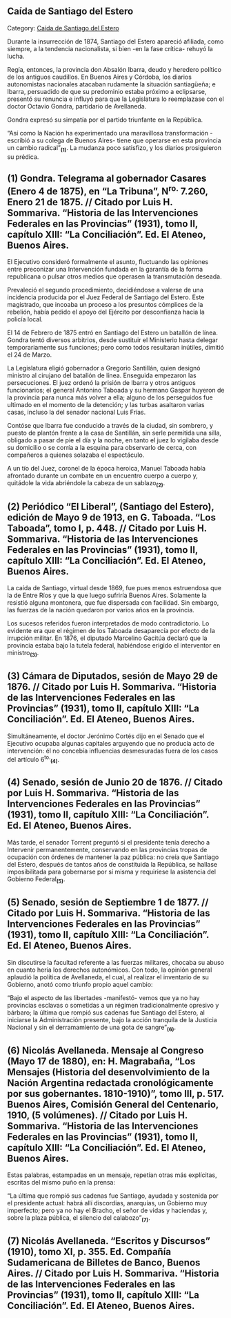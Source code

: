 ## Caída de Santiago del Estero

Category: [Caída de Santiago del Estero](http://descubrircorrientes.com.ar/2012/index.php/4682-corrientes-en-la-familia-argentina-1870-a-la-actualidad/tiempos-de-guerra-civil-1877-1880/nicolas-avellaneda-4to-presidente-de-la-nacion/caida-de-santiago-del-estero)

Durante la insurrección de 1874, Santiago del Estero apareció afiliada, como siempre, a la tendencia nacionalista, si bien -en la fase crítica- rehuyó la lucha.

Regía, entonces, la provincia don Absalón Ibarra, deudo y heredero político de los antiguos caudillos. En Buenos Aires y Córdoba, los diarios autonomistas nacionales atacaban rudamente la situación santiagüeña; e Ibarra, persuadido de que su predominio estaba próximo a eclipsarse, presentó su renuncia e influyó para que la Legislatura lo reemplazase con el doctor Octavio Gondra, partidario de Avellaneda.

Gondra expresó su simpatía por el partido triunfante en la República.

“Así como la Nación ha experimentado una maravillosa transformación -escribió a su colega de Buenos Aires- tiene que operarse en esta provincia un cambio radical”<sub><strong>(1)</strong></sub>. La mudanza poco satisfizo, y los diarios prosiguieron su prédica.

## **(1) Gondra. Telegrama al gobernador Casares (Enero 4 de 1875), en “La Tribuna”, N<sup>ro.</sup> 7.260, Enero 21 de 1875. // Citado por Luis H. Sommariva. “Historia de las Intervenciones Federales en las Provincias” (1931), tomo II, capítulo XIII: “La Conciliación”. Ed. El Ateneo, Buenos Aires.**

El Ejecutivo consideró formalmente el asunto, fluctuando las opiniones entre preconizar una Intervención fundada en la garantía de la forma republicana o pulsar otros medios que operasen la transmutación deseada.

Prevaleció el segundo procedimiento, decidiéndose a valerse de una incidencia producida por el Juez Federal de Santiago del Estero. Este magistrado, que incoaba un proceso a los presuntos cómplices de la rebelión, había pedido el apoyo del Ejército por desconfianza hacia la policía local.

El 14 de Febrero de 1875 entró en Santiago del Estero un batallón de línea. Gondra tentó diversos arbitrios, desde sustituir el Ministerio hasta delegar temporariamente sus funciones; pero como todos resultaran inútiles, dimitió el 24 de Marzo.

La Legislatura eligió gobernador a Gregorio Santillán, quien designó ministro al cirujano del batallón de línea. Enseguida empezaron las persecuciones. El juez ordenó la prisión de Ibarra y otros antiguos funcionarios; el general Antonino Taboada y su hermano Gaspar huyeron de la provincia para nunca más volver a ella; alguno de los perseguidos fue ultimado en el momento de la detención; y las turbas asaltaron varias casas, incluso la del senador nacional Luis Frías.

Contóse que Ibarra fue conducido a través de la ciudad, sin sombrero, y puesto de plantón frente a la casa de Santillán, sin serle permitida una silla, obligado a pasar de pie el día y la noche, en tanto el juez lo vigilaba desde su domicilio o se corría a la esquina para observarlo de cerca, con compañeros a quienes solazaba el espectáculo.

A un tío del Juez, coronel de la época heroica, Manuel Taboada había afrontado durante un combate en un encuentro cuerpo a cuerpo y, quitádole la vida abriéndole la cabeza de un sablazo<sub><strong>(2)</strong></sub>.

## **(2) Periódico “El Liberal”, (Santiago del Estero), edición de Mayo 9 de 1913, en G. Taboada. “Los Taboada”, tomo I, p. 448. // Citado por Luis H. Sommariva. “Historia de las Intervenciones Federales en las Provincias” (1931), tomo II, capítulo XIII: “La Conciliación”. Ed. El Ateneo, Buenos Aires.**

La caída de Santiago, virtual desde 1869, fue pues menos estruendosa que la de Entre Ríos y que la que luego sufriría Buenos Aires. Solamente la resistió alguna montonera, que fue dispersada con facilidad. Sin embargo, las fuerzas de la nación quedaron por varios años en la provincia.

Los sucesos referidos fueron interpretados de modo contradictorio. Lo evidente era que el régimen de los Taboada desaparecía por efecto de la irrupción militar. En 1876, el diputado Marcelino Gacitúa declaró que la provincia estaba bajo la tutela federal, habiéndose erigido el interventor en ministro<sub><strong>(3)</strong></sub>.

## **(3) Cámara de Diputados, sesión de Mayo 29 de 1876. // Citado por Luis H. Sommariva. “Historia de las Intervenciones Federales en las Provincias” (1931), tomo II, capítulo XIII: “La Conciliación”. Ed. El Ateneo, Buenos Aires.**

Simultáneamente, el doctor Jerónimo Cortés dijo en el Senado que el Ejecutivo ocupaba algunas capitales arguyendo que no producía acto de intervención: él no concebía influencias desmesuradas fuera de los casos del artículo 6<sup>to.</sup><sub><strong>(4)</strong></sub>.

## **(4) Senado, sesión de Junio 20 de 1876. // Citado por Luis H. Sommariva. “Historia de las Intervenciones Federales en las Provincias” (1931), tomo II, capítulo XIII: “La Conciliación”. Ed. El Ateneo, Buenos Aires.**

Más tarde, el senador Torrent preguntó si el presidente tenía derecho a Intervenir permanentemente, conservando en las provincias tropas de ocupación con órdenes de mantener la paz pública: no creía que Santiago del Estero, después de tantos años de constituida la República, se hallase imposibilitada para gobernarse por sí misma y requiriese la asistencia del Gobierno Federal<sub><strong>(5)</strong></sub>.

## **(5) Senado, sesión de Septiembre 1 de 1877. // Citado por Luis H. Sommariva. “Historia de las Intervenciones Federales en las Provincias” (1931), tomo II, capítulo XIII: “La Conciliación”. Ed. El Ateneo, Buenos Aires.**

Sin discutirse la facultad referente a las fuerzas militares, chocaba su abuso en cuanto hería los derechos autonómicos. Con todo, la opinión general aplaudió la política de Avellaneda, el cual, al realizar el inventario de su Gobierno, anotó como triunfo propio aquel cambio:

“Bajo el aspecto de las libertades -manifestó- vemos que ya no hay provincias esclavas o sometidas a un régimen tradicionalmente opresivo y bárbaro; la última que rompió sus cadenas fue Santiago del Estero, al iniciarse la Administración presente, bajo la acción tranquila de la Justicia Nacional y sin el derramamiento de una gota de sangre”<sub><strong>(6)</strong></sub>.

## **(6) Nicolás Avellaneda. Mensaje al Congreso (Mayo 17 de 1880), en: H. Magrabaña, “Los Mensajes (Historia del desenvolvimiento de la Nación Argentina redactada cronológicamente por sus gobernantes. 1810-1910)”, tomo III, p. 517. Buenos Aires, Comisión General del Centenario, 1910, (5 volúmenes). // Citado por Luis H. Sommariva. “Historia de las Intervenciones Federales en las Provincias” (1931), tomo II, capítulo XIII: “La Conciliación”. Ed. El Ateneo, Buenos Aires.**

Estas palabras, estampadas en un mensaje, repetían otras más explícitas, escritas del mismo puño en la prensa:

“La última que rompió sus cadenas fue Santiago, ayudada y sostenida por el presidente actual: habrá allí discordias, anarquías, un Gobierno muy imperfecto; pero ya no hay el Bracho, el señor de vidas y haciendas y, sobre la plaza pública, el silencio del calabozo”<sub><strong>(7)</strong></sub>.

## **(7) Nicolás Avellaneda. “Escritos y Discursos” (1910), tomo XI, p. 355. Ed. Compañía Sudamericana de Billetes de Banco, Buenos Aires. // Citado por Luis H. Sommariva. “Historia de las Intervenciones Federales en las Provincias” (1931), tomo II, capítulo XIII: “La Conciliación”. Ed. El Ateneo, Buenos Aires.**